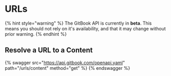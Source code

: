 # URLs

{% hint style="warning" %}
The GitBook API is currently in **beta**. This means you should not rely on it's availability, and that it may change without prior warning.
{% endhint %}

## Resolve a URL to a Content

{% swagger src="https://api.gitbook.com/openapi.yaml" path="/urls/content" method="get" %}
{% endswagger %}